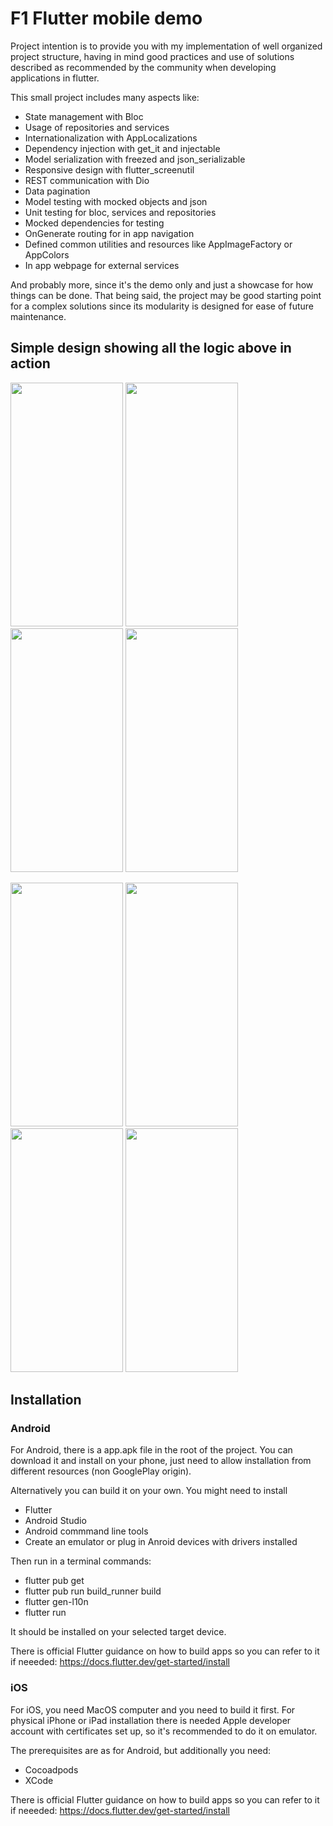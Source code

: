
# F1 Flutter mobile demo

Project intention is to provide you with my implementation of well organized project structure, having in mind good practices and use of solutions described as recommended by the community when developing applications in flutter.

This small project includes many aspects like:

* State management with Bloc
* Usage of repositories and services
* Internationalization with AppLocalizations
* Dependency injection with get_it and injectable
* Model serialization with freezed and json_serializable
* Responsive design with flutter_screenutil
* REST communication with Dio
* Data pagination
* Model testing with mocked objects and json
* Unit testing for bloc, services and repositories
* Mocked dependencies for testing
* OnGenerate routing for in app navigation
* Defined common utilities and resources like AppImageFactory or AppColors
* In app webpage for external services

And probably more, since it's the demo only and just a showcase for how things can be done. That being said, the project may be good starting point for a complex solutions since its modularity is designed for ease of future maintenance.

## Simple design showing all the logic above in action
<p float="left">
<img src="https://github.com/user-attachments/assets/65f9dcab-44e9-4001-aba6-b1fac16c7f0e" width="180" height="390">
<img src="https://github.com/user-attachments/assets/d430af09-8054-4b5e-82b3-98aead2abaa1" width="180" height="390">
<img src="https://github.com/user-attachments/assets/0e7f52cd-ece2-4271-8a36-94eb05e48cf8" width="180" height="390">
<img src="https://github.com/user-attachments/assets/e448ffe2-cb80-4665-896c-1f0de2c9f189" width="180" height="390">
</p>
<p float="left">
<img src="https://github.com/user-attachments/assets/0d3257fa-a126-46f5-90d7-c2bf63aaa5be" width="180" height="390">
<img src="https://github.com/user-attachments/assets/cfda11cb-78b9-4cca-9c7d-ed504c0114ff" width="180" height="390">
<img src="https://github.com/user-attachments/assets/62dfd618-4e44-428f-bdb4-253f3bc11b52" width="180" height="390">
<img src="https://github.com/user-attachments/assets/e8a2a5f3-31e0-473b-a25e-62d6a3348980" width="180" height="390">
</p>

## Installation
### Android
For Android, there is a app.apk file in the root of the project. You can download it and install on your phone, just need to allow installation from different resources (non GooglePlay origin).

Alternatively you can build it on your own. You might need to install 

* Flutter
* Android Studio
* Android commmand line tools
* Create an emulator or plug in Anroid devices with drivers installed

Then run in a terminal commands:
* flutter pub get
* flutter pub run build_runner build 
* flutter gen-l10n 
* flutter run 

It should be installed on your selected target device.

There is official Flutter guidance on how to build apps so you can refer to it if neeeded: https://docs.flutter.dev/get-started/install

### iOS
For iOS, you need MacOS computer and you need to build it first. For physical iPhone or iPad installation there is needed Apple developer account with certificates set up, so it's recommended to do it on emulator.

The prerequisites are as for Android, but additionally you need:
* Cocoadpods
* XCode

There is official Flutter guidance on how to build apps so you can refer to it if neeeded: https://docs.flutter.dev/get-started/install
